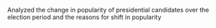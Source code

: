 Analyzed the change in popularity of presidential candidates over the election period and the reasons for shift in popularity
 
